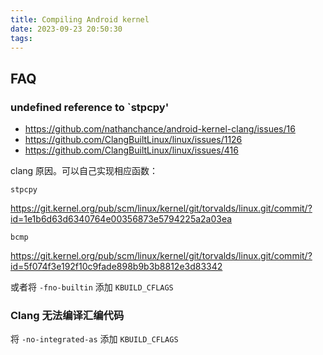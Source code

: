 ```yaml
---
title: Compiling Android kernel
date: 2023-09-23 20:50:30
tags:
---
```


## FAQ

### undefined reference to `stpcpy'

- https://github.com/nathanchance/android-kernel-clang/issues/16
- https://github.com/ClangBuiltLinux/linux/issues/1126
- https://github.com/ClangBuiltLinux/linux/issues/416

clang 原因。可以自己实现相应函数：

`stpcpy`

https://git.kernel.org/pub/scm/linux/kernel/git/torvalds/linux.git/commit/?id=1e1b6d63d6340764e00356873e5794225a2a03ea

`bcmp`

https://git.kernel.org/pub/scm/linux/kernel/git/torvalds/linux.git/commit/?id=5f074f3e192f10c9fade898b9b3b8812e3d83342

或者将 `-fno-builtin` 添加 `KBUILD_CFLAGS`

### Clang 无法编译汇编代码

将 `-no-integrated-as` 添加 `KBUILD_CFLAGS`

